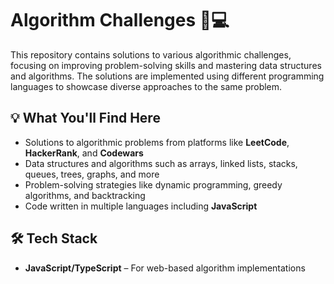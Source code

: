 # Algorithm Challenges 🧠💻

This repository contains solutions to various algorithmic challenges, focusing on improving problem-solving skills and mastering data structures and algorithms. The solutions are implemented using different programming languages to showcase diverse approaches to the same problem.

## 💡 What You'll Find Here

- Solutions to algorithmic problems from platforms like **LeetCode**, **HackerRank**, and **Codewars**
- Data structures and algorithms such as arrays, linked lists, stacks, queues, trees, graphs, and more
- Problem-solving strategies like dynamic programming, greedy algorithms, and backtracking
- Code written in multiple languages including **JavaScript**

## 🛠️ Tech Stack

- **JavaScript/TypeScript** – For web-based algorithm implementations




